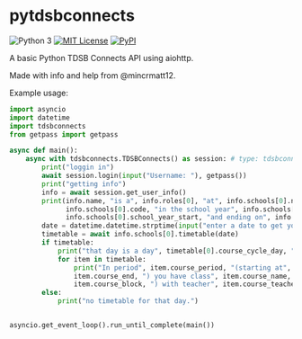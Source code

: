 # pytdsbconnects
![Python 3](https://img.shields.io/pypi/pyversions/pytdsbconnects)
[![MIT License](https://img.shields.io/pypi/l/pytdsbconnects)](https://github.com/tylertian123/pytdsbconnects/blob/master/LICENSE)
[![PyPI](https://img.shields.io/pypi/v/pytdsbconnects)](https://pypi.org/project/pytdsbconnects/)

A basic Python TDSB Connects API using aiohttp.

Made with info and help from @mincrmatt12.

Example usage:
```py
import asyncio
import datetime
import tdsbconnects
from getpass import getpass

async def main():
    async with tdsbconnects.TDSBConnects() as session: # type: tdsbconnects.TDSBConnects
        print("loggin in")
        await session.login(input("Username: "), getpass())
        print("getting info")
        info = await session.get_user_info()
        print(info.name, "is a", info.roles[0], "at", info.schools[0].name, "with code",
              info.schools[0].code, "in the school year", info.schools[0].school_year, "starting on",
              info.schools[0].school_year_start, "and ending on", info.schools[0].school_year_end)
        date = datetime.datetime.strptime(input("enter a date to get your timetable for (YYYY-MM-DD): "), "%Y-%m-%d")
        timetable = await info.schools[0].timetable(date)
        if timetable:
            print("that day is a day", timetable[0].course_cycle_day, "and here are your courses:")
            for item in timetable:
                print("In period", item.course_period, "(starting at", item.course_start, "and ending at",
                item.course_end, ") you have class", item.course_name, "with code", item.course_code, "(block",
                item.course_block, ") with teacher", item.course_teacher_name, "(email:", item.course_teacher_email, ")")
        else:
            print("no timetable for that day.")


asyncio.get_event_loop().run_until_complete(main())
```
